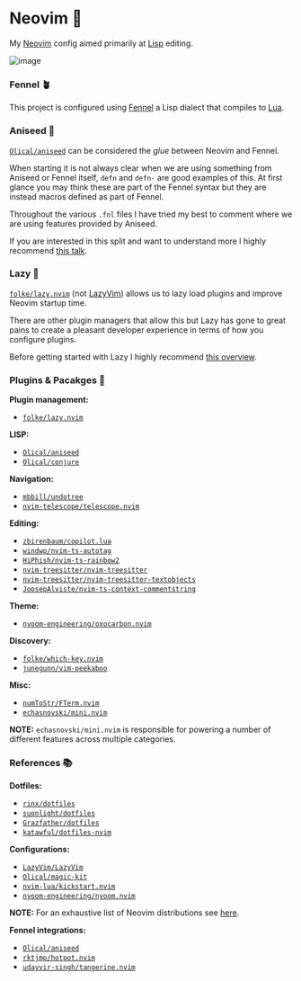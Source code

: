 # Neovim 💎

My [Neovim](https://neovim.io/) config aimed primarily at [Lisp](https://en.wikipedia.org/wiki/Lisp_(programming_language)) editing.

![image](https://user-images.githubusercontent.com/2978850/231408234-b0c39860-9148-4974-a4b3-fb68c3024752.png)

### Fennel 🪴

This project is configured using [Fennel](https://fennel-lang.org/) a Lisp dialect that compiles to [Lua](https://www.lua.org/).

### Aniseed 🍭

[`Olical/aniseed`](https://github.com/Olical/aniseed) can be considered the _glue_ between Neovim and Fennel.

When starting it is not always clear when we are using something from Aniseed or Fennel itself, `defn` and `defn-` are good examples of this. At first glance you may think these are part of the Fennel syntax but they are instead macros defined as part of Fennel.

Throughout the various `.fnl` files I have tried my best to comment where we are using features provided by Aniseed.

If you are interested in this split and want to understand more I highly recommend [this talk](https://www.youtube.com/watch?v=RU28xy9JXxs).

### Lazy 🦑

[`folke/lazy.nvim`](https://github.com/folke/lazy.nvim) (not [LazyVim](https://www.lazyvim.org/)) allows us to lazy load plugins and improve Neovim startup time.

There are other plugin managers that allow this but Lazy has gone to great pains to create a pleasant developer experience in terms of how you configure plugins.

Before getting started with Lazy I highly recommend [this overview](https://www.youtube.com/watch?v=aqlxqpHs-aQ).

### Plugins & Pacakges 🧰

**Plugin management:**

- [`folke/lazy.nvim`](https://github.com/folke/lazy.nvim)

**LISP:**

- [`Olical/aniseed`](https://github.com/Olical/aniseed)
- [`Olical/conjure`](https://github.com/Olical/conjure) 

**Navigation:**

- [`mbbill/undotree`](https://github.com/mbbill/undotree)
- [`nvim-telescope/telescope.nvim`](https://github.com/nvim-telescope/telescope.nvim)

**Editing:**

- [`zbirenbaum/copilot.lua`](https://github.com/zbirenbaum/copilot.lua)
- [`windwp/nvim-ts-autotag`](https://github.com/windwp/nvim-ts-autotag)
- [`HiPhish/nvim-ts-rainbow2`](https://github.com/HiPhish/nvim-ts-rainbow2)
- [`nvim-treesitter/nvim-treesitter`](https://github.com/nvim-treesitter/nvim-treesitter)
- [`nvim-treesitter/nvim-treesitter-textobjects`](https://github.com/nvim-treesitter/nvim-treesitter-textobjects)
- [`JoosepAlviste/nvim-ts-context-commentstring`](https://github.com/JoosepAlviste/nvim-ts-context-commentstring)

**Theme:**

- [`nyoom-engineering/oxocarbon.nvim`](https://github.com/nyoom-engineering/oxocarbon.nvim)

**Discovery:**

- [`folke/which-key.nvim`](https://github.com/folke/which-key.nvim)
- [`junegunn/vim-peekaboo`](https://github.com/junegunn/vim-peekaboo)

**Misc:**

- [`numToStr/FTerm.nvim`](https://github.com/numToStr/FTerm.nvim)
- [`echasnovski/mini.nvim`](https://github.com/echasnovski/mini.nvim)

**NOTE:** `echasnovski/mini.nvim` is responsible for powering a number of different features across multiple categories.

### References 📚

**Dotfiles:**

- [`rinx/dotfiles`](https://github.com/rinx/dotfiles)
- [`suonlight/dotfiles`](https://github.com/suonlight/dotfiles)
- [`Grazfather/dotfiles`](https://github.com/Grazfather/dotfiles)
- [`katawful/dotfiles-nvim`](https://github.com/katawful/dotfiles-nvim)

**Configurations:**

- [`LazyVim/LazyVim`](https://github.com/LazyVim/LazyVim)
- [`Olical/magic-kit`](https://github.com/Olical/magic-kit)
- [`nvim-lua/kickstart.nvim`](https://github.com/nvim-lua/kickstart.nvim)
- [`nyoom-engineering/nyoom.nvim`](https://github.com/nyoom-engineering/nyoom.nvim)

**NOTE:** For an exhaustive list of Neovim distributions see [here](https://github.com/rockerBOO/awesome-neovim#preconfigured-configuration).

**Fennel integrations:**

- [`Olical/aniseed`](https://github.com/Olical/aniseed)
- [`rktjmp/hotpot.nvim`](https://github.com/rktjmp/hotpot.nvim)
- [`udayvir-singh/tangerine.nvim`](https://github.com/udayvir-singh/tangerine.nvim)

